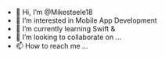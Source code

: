 - 👋 Hi, I’m @Mikesteele18
- 👀 I’m interested in Mobile App Development 
- 🌱 I’m currently learning Swift & 
- 💞️ I’m looking to collaborate on ...
- 📫 How to reach me ...

<!---
Mikesteele18/Mikesteele18 is a ✨ special ✨ repository because its `README.md` (this file) appears on your GitHub profile.
You can click the Preview link to take a look at your changes.
--->
